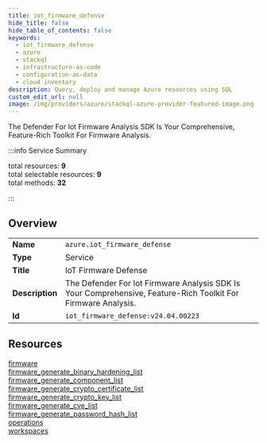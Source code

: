 ```yaml
---
title: iot_firmware_defense
hide_title: false
hide_table_of_contents: false
keywords:
  - iot_firmware_defense
  - azure
  - stackql
  - infrastructure-as-code
  - configuration-as-data
  - cloud inventory
description: Query, deploy and manage Azure resources using SQL
custom_edit_url: null
image: /img/providers/azure/stackql-azure-provider-featured-image.png
---
```


The Defender For Iot Firmware Analysis SDK Is Your Comprehensive, Feature-Rich Toolkit For Firmware Analysis.  
    
:::info Service Summary

<div class="row">
<div class="providerDocColumn">
<span>total resources:&nbsp;<b>9</b></span><br />
<span>total selectable resources:&nbsp;<b>9</b></span><br />
<span>total methods:&nbsp;<b>32</b></span><br />
</div>
</div>

:::

## Overview
<table><tbody>
<tr><td><b>Name</b></td><td><code>azure.iot_firmware_defense</code></td></tr>
<tr><td><b>Type</b></td><td>Service</td></tr>
<tr><td><b>Title</b></td><td>IoT Firmware Defense</td></tr>
<tr><td><b>Description</b></td><td>The Defender For Iot Firmware Analysis SDK Is Your Comprehensive, Feature-Rich Toolkit For Firmware Analysis.</td></tr>
<tr><td><b>Id</b></td><td><code>iot_firmware_defense:v24.04.00223</code></td></tr>
</tbody></table>

## Resources
<div class="row">
<div class="providerDocColumn">
<a href="/providers/azure/iot_firmware_defense/firmware/">firmware</a><br />
<a href="/providers/azure/iot_firmware_defense/firmware_generate_binary_hardening_list/">firmware_generate_binary_hardening_list</a><br />
<a href="/providers/azure/iot_firmware_defense/firmware_generate_component_list/">firmware_generate_component_list</a><br />
<a href="/providers/azure/iot_firmware_defense/firmware_generate_crypto_certificate_list/">firmware_generate_crypto_certificate_list</a><br />
<a href="/providers/azure/iot_firmware_defense/firmware_generate_crypto_key_list/">firmware_generate_crypto_key_list</a><br />
</div>
<div class="providerDocColumn">
<a href="/providers/azure/iot_firmware_defense/firmware_generate_cve_list/">firmware_generate_cve_list</a><br />
<a href="/providers/azure/iot_firmware_defense/firmware_generate_password_hash_list/">firmware_generate_password_hash_list</a><br />
<a href="/providers/azure/iot_firmware_defense/operations/">operations</a><br />
<a href="/providers/azure/iot_firmware_defense/workspaces/">workspaces</a><br />
</div>
</div>
